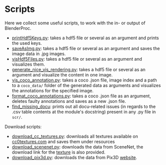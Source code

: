 # Scripts

Here we collect some useful scripts, to work with the in- or output of BlenderProc.

* [printHdf5Keys.py](printHdf5Keys.py): takes a hdf5 file or several as an argument and prints the used keys.
* [saveAsImg.py](saveAsImg.py): takes a hdf5 file or several as an argument and saves the image data in .jpg images.
* [visHdf5Files.py](visHdf5Files.py): takes a hdf5 file or several as an argument and visualizes them.
* [generate_nice_vis_rendering.py](generate_nice_vis_rendering.py): takes a hdf5 file or several as an argument and visualize the content in one image.
* [vis_coco_annotation.py](vis_coco_annotation.py): takes a coco .json file, image index and a path to a `coco_data/` folder of the generated data as arguments and visualizes the annotations for the specified image.
* [format_coco_annotations.py](format_coco_annotations.py): takes a coco .json file as an argument, deletes faulty annotations and saves as a new .json file.
* [find_missing_docu](find_missing_docu.py): prints out all docu-related issues (in regards to the .csv table contents at the module's docstring) present in any .py file in `scr/`.

Download scripts:
* [download_cc_textures.py](download_cc_textures.py): downloads all textures available on [cc0textures.com](http://cc0textures.com) and saves them under resources
* [download_scenenet.py](download_scenenet.py): downloads the data from SceneNet, the download link for the [texture]( http://tinyurl.com/zpc9ppb) is also provided.
* [download_pix3d.py](download_pix3d.py): downloads the data from Pix3D [website](http://pix3d.csail.mit.edu/).

